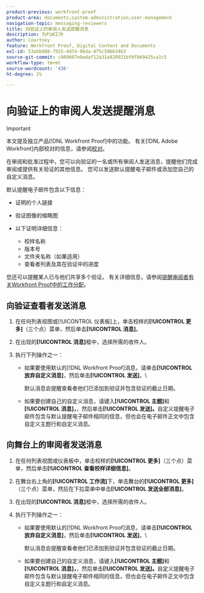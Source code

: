 ```yaml
---
product-previous: workfront-proof
product-area: documents;system-administration;user-management
navigation-topic: messaging-reviewers
title: 向验证上的审阅人发送提醒消息
description: 为PiW工作
author: Courtney
feature: Workfront Proof, Digital Content and Documents
exl-id: 53abbd88-7915-4d74-9bda-d75c59663463
source-git-commit: c989687e9adaf12a31a920921bf8fb69425ca1c5
workflow-type: tm+mt
source-wordcount: '436'
ht-degree: 2%

---
```


# 向验证上的审阅人发送提醒消息

>[!IMPORTANT]
>
>本文提及独立产品[!DNL Workfront Proof]中的功能。 有关[!DNL Adobe Workfront]内部校对的信息，请参阅[校对](../../../review-and-approve-work/proofing/proofing.md)。

<!--
<p style="color: #000000;" data-mc-conditions="QuicksilverOrClassic.Draft mode">Make this work for PiW</p>
-->

在审阅和批准过程中，您可以向验证的一名或所有审阅人发送消息，提醒他们完成审阅或提供有关验证的其他信息。 您可以发送默认提醒电子邮件或添加您自己的自定义消息。

默认提醒电子邮件包含以下信息：

* 证明的个人链接
* 验证图像的缩略图
* 以下证明详细信息：

   * 校样名称
   * 版本号
   * 文件夹名称（如果适用）
   * 查看者列表及其在验证中的进度

您还可以提醒某人已与他们共享多个验证。 有关详细信息，请参阅[提醒审阅者有关Workfront Proof中的工作分配](../../../workfront-proof/wp-emailsntfctns/messaging-reviewers/remind-reviewer-assignments-wp.md)。

## 向验证查看者发送消息

1. 在任何列表视图或[!UICONTROL 仪表板]上，单击校样的&#x200B;**[!UICONTROL 更多]**（三个点）菜单，然后单击&#x200B;**[!UICONTROL 消息]**。

1. 在出现的&#x200B;**[!UICONTROL 消息]**&#x200B;框中，选择所需的收件人。
1. 执行下列操作之一：

   * 如果要使用默认的[!DNL Workfront Proof]消息，请单击&#x200B;**[!UICONTROL 放弃自定义消息]**，然后单击&#x200B;**[!UICONTROL 发送]**。\

     默认消息会提醒查看者他们已添加到验证并包含验证的截止日期。

   * 如果要创建自己的自定义消息，请键入&#x200B;**[!UICONTROL 主题]**&#x200B;和&#x200B;**[!UICONTROL 消息]，**，然后单击&#x200B;**[!UICONTROL 发送]。**&#x200B;自定义提醒电子邮件包含与默认提醒电子邮件相同的信息，但也会在电子邮件正文中包含自定义主题行和自定义消息。

## 向舞台上的审阅者发送消息

1. 在任何列表视图或仪表板中，单击校样的&#x200B;**[!UICONTROL 更多]**（三个点）菜单，然后单击&#x200B;**[!UICONTROL 查看校样详细信息]**。

1. 在舞台右上角的&#x200B;**[!UICONTROL 工作流]**&#x200B;下，单击舞台的&#x200B;**[!UICONTROL 更多]**（三个点）菜单，然后在下拉菜单中单击&#x200B;**[!UICONTROL 发送全部消息]**。

1. 在出现的&#x200B;**[!UICONTROL 消息]**&#x200B;框中，选择所需的收件人。
1. 执行下列操作之一：

   * 如果要使用默认的[!DNL Workfront Proof]消息，请单击&#x200B;**[!UICONTROL 放弃自定义消息]**，然后单击&#x200B;**[!UICONTROL 发送]**。\

     默认消息会提醒查看者他们已添加到验证并包含验证的截止日期。

   * 如果要创建自己的自定义消息，请键入&#x200B;**[!UICONTROL 主题]**&#x200B;和&#x200B;**[!UICONTROL 消息]，**，然后单击&#x200B;**[!UICONTROL 发送]。**&#x200B;自定义提醒电子邮件包含与默认提醒电子邮件相同的信息，但也会在电子邮件正文中包含自定义主题行和自定义消息。
